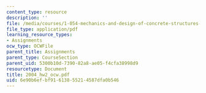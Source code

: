 ```yaml
---
content_type: resource
description: ''
file: /media/courses/1-054-mechanics-and-design-of-concrete-structures-spring-2004/6e90b6efbf91613855214587dfa0b546_2004_hw2_ocw.pdf
file_type: application/pdf
learning_resource_types:
- Assignments
ocw_type: OCWFile
parent_title: Assignments
parent_type: CourseSection
parent_uid: 5300b10d-7390-82a8-ae05-f4cfa38998d9
resourcetype: Document
title: 2004_hw2_ocw.pdf
uid: 6e90b6ef-bf91-6138-5521-4587dfa0b546
---
```

